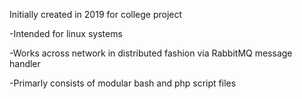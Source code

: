 Initially created in 2019 for college project

-Intended for linux systems

-Works across network in distributed fashion via RabbitMQ message handler

-Primarly consists of modular bash and php script files

